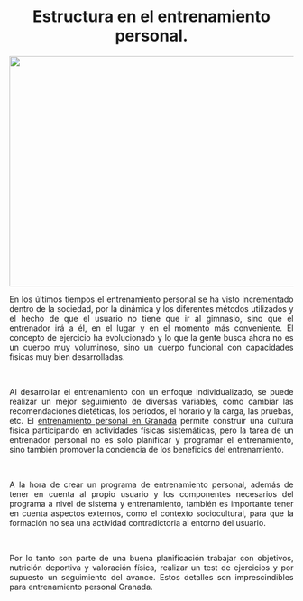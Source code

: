 
<h1 style="text-align: center;">Estructura en el entrenamiento personal.</h1>
<p><a href="https://fitmarcstudio.es/entrenador-personal-granada"><img style="display: block; margin-left: auto; margin-right: auto;" src="https://media.istockphoto.com/id/1324768879/photo/personal-trainer-helps-senior-man-with-weights.jpg?s=612x612&amp;w=0&amp;k=20&amp;c=t3kZXqqv_ojai9LEaAVnKqgBJAzcmM5ERuQPxl6qT14=" alt="" width="612" height="408" /></a></p>
<p style="text-align: justify;">En los &uacute;ltimos tiempos el entrenamiento personal se ha visto incrementado dentro de la sociedad, por la din&aacute;mica y los diferentes m&eacute;todos utilizados y el hecho de que el usuario no tiene que ir al gimnasio, sino que el entrenador ir&aacute; a &eacute;l, en el lugar y en el momento m&aacute;s conveniente. El concepto de ejercicio ha evolucionado y lo que la gente busca ahora no es un cuerpo muy voluminoso, sino un cuerpo funcional con capacidades f&iacute;sicas muy bien desarrolladas.</p>
<p style="text-align: justify;">&nbsp;</p>
<p style="text-align: justify;">Al desarrollar el entrenamiento con un enfoque individualizado, se puede realizar un mejor seguimiento de diversas variables, como cambiar las recomendaciones diet&eacute;ticas, los per&iacute;odos, el horario y la carga, las pruebas, etc. El <a href="https://fitmarcstudio.es/entrenador-personal-granada">entrenamiento personal en Granada</a> permite construir una cultura f&iacute;sica participando en actividades f&iacute;sicas sistem&aacute;ticas, pero la tarea de un entrenador personal no es solo planificar y programar el entrenamiento, sino tambi&eacute;n promover la conciencia de los beneficios del entrenamiento.</p>
<p style="text-align: justify;">&nbsp;</p>
<p style="text-align: justify;">A la hora de crear un programa de entrenamiento personal, adem&aacute;s de tener en cuenta al propio usuario y los componentes necesarios del programa a nivel de sistema y entrenamiento, tambi&eacute;n es importante tener en cuenta aspectos externos, como el contexto sociocultural, para que la formaci&oacute;n no sea una actividad contradictoria al entorno del usuario.</p>
<p style="text-align: justify;">&nbsp;</p>
<p style="text-align: justify;">Por lo tanto son parte de una buena planificaci&oacute;n trabajar con objetivos, nutrici&oacute;n deportiva y valoraci&oacute;n f&iacute;sica, realizar un test de ejercicios y por supuesto un seguimiento del avance. Estos detalles son imprescindibles para entrenamiento personal Granada.</p>
<p style="text-align: justify;">&nbsp;</p>
